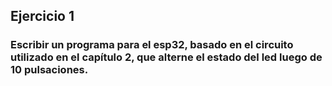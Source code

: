 ## Ejercicio 1
### Escribir un programa para el esp32, basado en el circuito utilizado en el capítulo 2, que alterne el estado del led luego de 10 pulsaciones.
